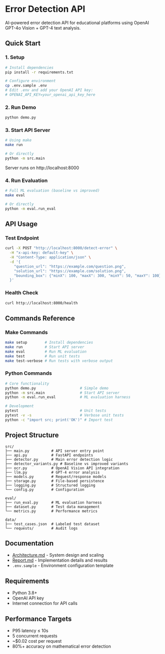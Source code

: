 # Error Detection API

AI-powered error detection API for educational platforms using OpenAI GPT-4o Vision + GPT-4 text analysis.

## Quick Start

### 1. Setup
```bash
# Install dependencies
pip install -r requirements.txt

# Configure environment
cp .env.sample .env
# Edit .env and add your OpenAI API key:
# OPENAI_API_KEY=your_openai_api_key_here
```

### 2. Run Demo
```bash
python demo.py
```

### 3. Start API Server
```bash
# Using make
make run

# Or directly
python -m src.main
```
Server runs on http://localhost:8000

### 4. Run Evaluation
```bash
# Full ML evaluation (baseline vs improved)
make eval

# Or directly
python -m eval.run_eval
```

## API Usage

### Test Endpoint
```bash
curl -X POST "http://localhost:8000/detect-error" \
  -H "x-api-key: default-key" \
  -H "Content-Type: application/json" \
  -d '{
    "question_url": "https://example.com/question.png",
    "solution_url": "https://example.com/solution.png",
    "bounding_box": {"minX": 100, "maxX": 300, "minY": 50, "maxY": 100}
  }'
```

### Health Check
```bash
curl http://localhost:8000/health
```

## Commands Reference

### Make Commands
```bash
make setup        # Install dependencies
make run          # Start API server
make eval         # Run ML evaluation
make test         # Run unit tests
make test-verbose # Run tests with verbose output
```

### Python Commands
```bash
# Core functionality
python demo.py                    # Simple demo
python -m src.main                # Start API server
python -m eval.run_eval           # ML evaluation harness

# Development
pytest                            # Unit tests
pytest -v -s                      # Verbose unit tests
python -c "import src; print('OK')" # Import test
```

## Project Structure

```
src/
├── main.py          # API server entry point
├── api.py           # FastAPI endpoints
├── detector.py      # Main error detection logic
├── detector_variants.py # Baseline vs improved variants
├── ocr.py           # OpenAI Vision API integration
├── llm.py           # GPT-4 error analysis
├── models.py        # Request/response models
├── storage.py       # File-based persistence
├── logging.py       # Structured logging
└── config.py        # Configuration

eval/
├── run_eval.py      # ML evaluation harness
├── dataset.py       # Test data management
└── metrics.py       # Performance metrics

data/
├── test_cases.json  # Labeled test dataset
└── requests/        # Audit logs
```

## Documentation

- [Architecture.md](Architecture.md) - System design and scaling
- [Report.md](Report.md) - Implementation details and results
- `.env.sample` - Environment configuration template

## Requirements

- Python 3.8+
- OpenAI API key
- Internet connection for API calls

## Performance Targets

- P95 latency ≤ 10s
- 5 concurrent requests
- ~$0.02 cost per request
- 80%+ accuracy on mathematical error detection